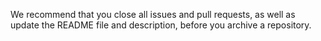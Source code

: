 We recommend that you close all issues and pull requests, as well as update the README file and description, before you archive a repository.
